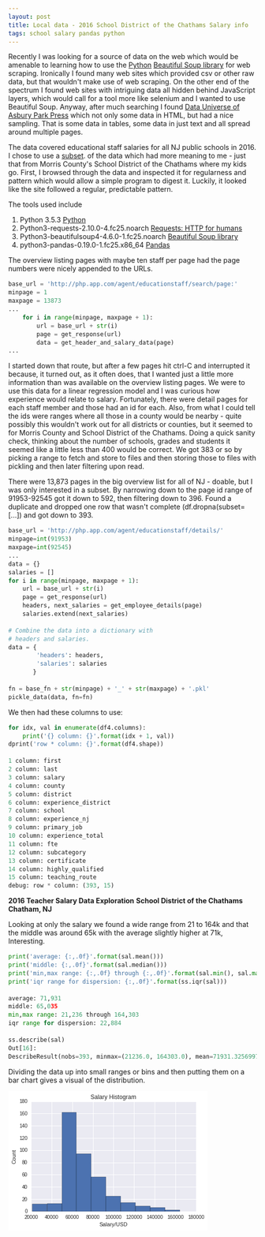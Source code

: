 ```yaml
---
layout: post
title: Local data - 2016 School District of the Chathams Salary info
tags: school salary pandas python
---
```



Recently I was looking for a source of data on the web which would be amenable to learning how to use the [Python](http://www.python.org) [Beautiful Soup library](https://www.crummy.com/software/BeautifulSoup/) for web scraping.  Ironically I found many web sites which provided csv or other raw data, but that wouldn't make use of web scraping.  On the other end of the spectrum I found web sites with intriguing data all hidden behind JavaScript layers, which would call for a tool more like selenium and I wanted to use Beautiful Soup.  Anyway, after much searching I found
[Data Universe of Asbury Park Press](http://php.app.com/agent/educationstaff) which not only some data in HTML, but had a nice sampling.  That is some data in tables, some data in just text and all spread around multiple pages.

The data covered educational staff salaries for all NJ public schools in 2016.  I chose to use a [subset](http://php.app.com/agent/educationstaff/search?last_name=&first_name=&county=MORRIS&district=SCH+DIST+OF+THE+CHATHAMS&school=).  of the data which had more meaning to me - just that from Morris County's School District of the Chathams where my kids go.  First, I browsed through the data and inspected it for regularness and pattern which would allow a simple program to digest it.  Luckily, it looked like the site followed a regular, predictable pattern.  

The tools used include
1. Python 3.5.3  [Python](http://www.python.org)   
2. Python3-requests-2.10.0-4.fc25.noarch [Requests: HTTP for humans](http://docs.python-requests.org/en/master/) 
3. Python3-beautifulsoup4-4.6.0-1.fc25.noarch  [Beautiful Soup library](https://www.crummy.com/software/BeautifulSoup/)  
4. python3-pandas-0.19.0-1.fc25.x86_64 [Pandas](http://pandas.pydata.org/)  


The overview listing pages with maybe ten staff per page had the page numbers were nicely appended to the URLs.  

```Python
base_url = 'http://php.app.com/agent/educationstaff/search/page:'
minpage = 1
maxpage = 13873
...
    for i in range(minpage, maxpage + 1):
        url = base_url + str(i)
        page = get_response(url)
        data = get_header_and_salary_data(page)
...
```

I started down that route, but after a few pages hit ctrl-C and interrupted it because, it turned out, as it often does, that I wanted just a little more information than was available on the overview listing pages.  We were to use this data for a linear regression model and I was curious how experience would relate to salary.  Fortunately, there were detail pages for each staff member and those had an id for each.  Also, from what I could tell the ids were ranges where all those in a county would be nearby - quite possibly this wouldn't work out for all districts or counties, but it seemed to for Morris County and School District of the Chathams.  Doing a quick sanity check, thinking about the number of schools, grades and students it seemed like a little less than 400 would be correct.  We got 383 or so by picking a range to fetch and store to files and then storing those to files with pickling and then later filtering upon read.

There were 13,873 pages in the big overview list for all of NJ - doable, but I was only interested in a subset.  By narrowing down to the page id range of 91953-92545 got it down to 592, then filtering down to 396.  Found a duplicate and dropped one row that wasn't complete (df.dropna(subset=[...]) and got down to 393.  

```Python
base_url = 'http://php.app.com/agent/educationstaff/details/'
minpage=int(91953)
maxpage=int(92545)
...
data = {}
salaries = []
for i in range(minpage, maxpage + 1):
	url = base_url + str(i)
	page = get_response(url)
	headers, next_salaries = get_employee_details(page)
	salaries.extend(next_salaries)

# Combine the data into a dictionary with
# headers and salaries.
data = {
        'headers': headers,
        'salaries': salaries
       }

fn = base_fn + str(minpage) + '_' + str(maxpage) + '.pkl'
pickle_data(data, fn=fn)
```

We then had these columns to use:
```Python
for idx, val in enumerate(df4.columns):
    print('{} column: {}'.format(idx + 1, val))
dprint('row * column: {}'.format(df4.shape))

1 column: first
2 column: last
3 column: salary
4 column: county
5 column: district
6 column: experience_district
7 column: school
8 column: experience_nj
9 column: primary_job
10 column: experience_total
11 column: fte
12 column: subcategory
13 column: certificate
14 column: highly_qualified
15 column: teaching_route
debug: row * column: (393, 15)
```

**2016 Teacher Salary Data Exploration**
**School District of the Chathams**
**Chatham, NJ**

Looking at only the salary we found a wide range from 21 to 164k
and that the middle was around 65k with the average slightly higher
at 71k, Interesting.

```Python
print('average: {:,.0f}'.format(sal.mean()))
print('middle: {:,.0f}'.format(sal.median()))
print('min,max range: {:,.0f} through {:,.0f}'.format(sal.min(), sal.max()))
print('iqr range for dispersion: {:,.0f}'.format(ss.iqr(sal)))

average: 71,931
middle: 65,035
min,max range: 21,236 through 164,303
iqr range for dispersion: 22,884

ss.describe(sal)
Out[16]:
DescribeResult(nobs=393, minmax=(21236.0, 164303.0), mean=71931.325699745546, variance=475049866.43446535, skewness=1.1999130808179492, kurtosis=2.1010797452043084)
```

Dividing the data up into small ranges or bins and then putting them on a bar chart gives a visual of the distribution.

![Histogram](/images/data_universe_edu_sal_ch_hist.png "Histogram")
